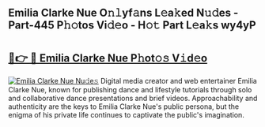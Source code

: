 ## Emilia Clarke Nue O𝚗𝚕yf𝚊ns L𝚎a𝚔ed N𝚞𝚍es - Part-445 P𝚑𝚘tos Vi𝚍𝚎o - H𝚘𝚝 Part L𝚎a𝚔s wy4yP

# <h2><a href="http://kf7n8v.oniu.top/?m=Emilia+Clarke+Nue">🔗👉 🔴 Emilia Clarke Nue P𝚑ot𝚘𝚜 V𝚒d𝚎o</a></h2>

[![Emilia Clarke Nue Nu𝚍e𝚜](https://i.imgur.com/0qMVB7G.gif)](http://kf7n8v.oniu.top/?m=Emilia+Clarke+Nue)
Digital media creator and web entertainer Emilia Clarke Nue, known for publishing dance and lifestyle tutorials through solo and collaborative dance presentations and brief videos. Approachability and authenticity are the keys to Emilia Clarke Nue's public persona, but the enigma of his private life continues to captivate the public's imagination.  

